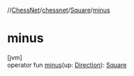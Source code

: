 //[ChessNet](../../../index.md)/[chessnet](../index.md)/[Square](index.md)/[minus](minus.md)

# minus

[jvm]\
operator fun [minus](minus.md)(up: [Direction](../-direction/index.md)): [Square](index.md)
